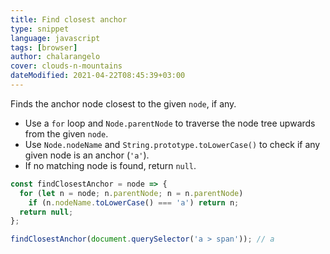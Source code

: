 ```yaml
---
title: Find closest anchor
type: snippet
language: javascript
tags: [browser]
author: chalarangelo
cover: clouds-n-mountains
dateModified: 2021-04-22T08:45:39+03:00
---
```


Finds the anchor node closest to the given `node`, if any.

- Use a `for` loop and `Node.parentNode` to traverse the node tree upwards from the given `node`.
- Use `Node.nodeName` and `String.prototype.toLowerCase()` to check if any given node is an anchor (`'a'`).
- If no matching node is found, return `null`.

```js
const findClosestAnchor = node => {
  for (let n = node; n.parentNode; n = n.parentNode)
    if (n.nodeName.toLowerCase() === 'a') return n;
  return null;
};
```

```js
findClosestAnchor(document.querySelector('a > span')); // a
```
